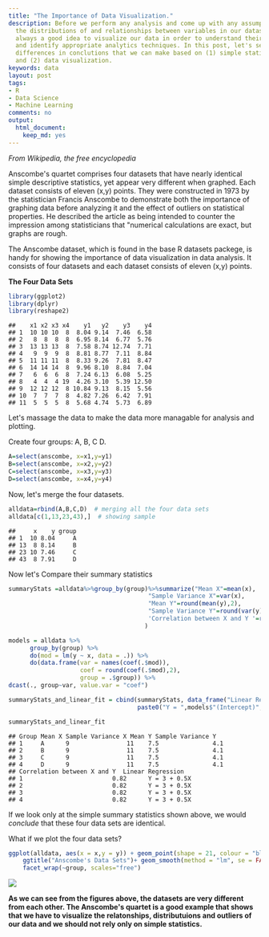 ```yaml
---
title: "The Importance of Data Visualization."
description: Before we perform any analysis and come up with any assumptions about
  the distributions of and relationships between variables in our datasets, it is
  always a good idea to visualize our data in order to understand their properties
  and identify appropriate analytics techniques. In this post, let's see the dramatic
  differences in conclutions that we can make based on (1) simple statistics only,
  and (2) data visualization.
keywords: data
layout: post
tags:
- R
- Data Science
- Machine Learning
comments: no
output: 
  html_document: 
    keep_md: yes
---
```




*From Wikipedia, the free encyclopedia*

Anscombe's quartet comprises four datasets that have nearly identical simple descriptive statistics, yet appear very different when graphed. Each dataset consists of eleven (x,y) points. They were constructed in 1973 by the statistician Francis Anscombe to demonstrate both the importance of graphing data before analyzing it and the effect of outliers on statistical properties. He described the article as being intended to counter the impression among statisticians that "numerical calculations are exact, but graphs are rough.

The Anscombe dataset, which is found in the base R datasets packege, is handy for showing the importance of data visualization in data analysis. It consists of four datasets and each dataset consists of eleven (x,y) points.

**The Four Data Sets**


```r
library(ggplot2)
library(dplyr)
library(reshape2)
```


```
##    x1 x2 x3 x4    y1   y2    y3    y4
## 1  10 10 10  8  8.04 9.14  7.46  6.58
## 2   8  8  8  8  6.95 8.14  6.77  5.76
## 3  13 13 13  8  7.58 8.74 12.74  7.71
## 4   9  9  9  8  8.81 8.77  7.11  8.84
## 5  11 11 11  8  8.33 9.26  7.81  8.47
## 6  14 14 14  8  9.96 8.10  8.84  7.04
## 7   6  6  6  8  7.24 6.13  6.08  5.25
## 8   4  4  4 19  4.26 3.10  5.39 12.50
## 9  12 12 12  8 10.84 9.13  8.15  5.56
## 10  7  7  7  8  4.82 7.26  6.42  7.91
## 11  5  5  5  8  5.68 4.74  5.73  6.89
```

Let's massage the data to make the data more managable for analysis and plotting.

Create four groups: A, B, C D.


```r
A=select(anscombe, x=x1,y=y1)
B=select(anscombe, x=x2,y=y2)
C=select(anscombe, x=x3,y=y3)
D=select(anscombe, x=x4,y=y4)
```

Now, let's merge the four datasets.


```r
alldata=rbind(A,B,C,D)  # merging all the four data sets
alldata[c(1,13,23,43),]  # showing sample
```

```
##     x    y group
## 1  10 8.04     A
## 13  8 8.14     B
## 23 10 7.46     C
## 43  8 7.91     D
```

Now let's Compare their summary statistics


```r
summaryStats =alldata%>%group_by(group)%>%summarize("Mean X"=mean(x),
                                       "Sample Variance X"=var(x),
                                       "Mean Y"=round(mean(y),2),
                                       "Sample Variance Y"=round(var(y),1),
                                       'Correlation between X and Y '=round(cor(x,y),2)
                                      )

models = alldata %>% 
      group_by(group) %>%
      do(mod = lm(y ~ x, data = .)) %>%
      do(data.frame(var = names(coef(.$mod)),
                    coef = round(coef(.$mod),2),
                    group = .$group)) %>%
dcast(., group~var, value.var = "coef")

summaryStats_and_linear_fit = cbind(summaryStats, data_frame("Linear Regression" =
                                    paste0("Y = ",models$"(Intercept)"," + ",models$x,"X")))

summaryStats_and_linear_fit
```

```
## Group Mean X Sample Variance X Mean Y Sample Variance Y
## 1     A      9                11    7.5               4.1
## 2     B      9                11    7.5               4.1
## 3     C      9                11    7.5               4.1
## 4     D      9                11    7.5               4.1
## Correlation between X and Y  Linear Regression
## 1                         0.82      Y = 3 + 0.5X
## 2                         0.82      Y = 3 + 0.5X
## 3                         0.82      Y = 3 + 0.5X
## 4                         0.82      Y = 3 + 0.5X
```

If we look only at the simple summary statistics shown above, we would *conclude* that these four data sets are identical.

What if we plot the four data sets?


```r
ggplot(alldata, aes(x = x,y = y)) + geom_point(shape = 21, colour = "black", fill = "grey", size = 3, alpha = 0.8) +
    ggtitle("Anscombe's Data Sets")+ geom_smooth(method = "lm", se = FALSE, color='blue') + 
    facet_wrap(~group, scales="free")
```

![](https://saltfog.github.io/assets/images/unnamed-chunk-7-0.png)

**As we can see from the figures above, the datasets are very different from each other. The Anscombe's quartet is a good example that shows that we have to visualize the relatonships, distributuions and outliers of our data and we should not rely only on simple statistics.**
